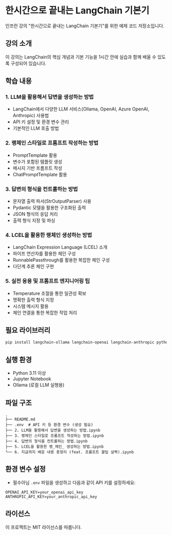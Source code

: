 # 한시간으로 끝내는 LangChain 기본기

인프런 강의 "한시간으로 끝내는 LangChain 기본기"를 위한 예제 코드 저장소입니다.

## 강의 소개

이 강의는 LangChain의 핵심 개념과 기본 기능을 1시간 안에 실습과 함께 배울 수 있도록 구성되어 있습니다.

## 학습 내용

### 1. LLM을 활용해서 답변을 생성하는 방법
- LangChain에서 다양한 LLM 서비스(Ollama, OpenAI, Azure OpenAI, Anthropic) 사용법
- API 키 설정 및 환경 변수 관리
- 기본적인 LLM 호출 방법

### 2. 랭체인 스타일로 프롬프트 작성하는 방법
- PromptTemplate 활용
- 변수가 포함된 템플릿 생성
- 메시지 기반 프롬프트 작성
- ChatPromptTemplate 활용

### 3. 답변의 형식을 컨트롤하는 방법
- 문자열 출력 파서(StrOutputParser) 사용
- Pydantic 모델을 활용한 구조화된 출력
- JSON 형식의 응답 처리
- 출력 형식 지정 및 파싱

### 4. LCEL을 활용한 랭체인 생성하는 방법
- LangChain Expression Language (LCEL) 소개
- 파이프 연산자를 활용한 체인 구성
- RunnablePassthrough를 활용한 복잡한 체인 구성
- 다단계 추론 체인 구현

### 5. 실전 응용 및 프롬프트 엔지니어링 팁
- Temperature 조절을 통한 일관성 확보
- 명확한 출력 형식 지정
- 시스템 메시지 활용
- 체인 연결을 통한 복잡한 작업 처리

## 필요 라이브러리

```bash
pip install langchain-ollama langchain-openai langchain-anthropic python-dotenv
```

## 실행 환경
- Python 3.11 이상
- Jupyter Notebook
- Ollama (로컬 LLM 실행용)

## 파일 구조
```
.
├── README.md
├── .env  # API 키 등 환경 변수 (생성 필요)
├── 2. LLM을 활용해서 답변을 생성하는 방법.ipynb
├── 3. 랭체인 스타일로 프롬프트 작성하는 방법.ipynb
├── 4. 답변의 형식을 컨트롤하는 방법.ipynb
├── 5. LCEL을 활용한 랭_체인_ 생성하는 방법.ipynb
└── 6. 지금까지 배운 내용 총정리 (feat. 프롬프트 꿀팁 살짝).ipynb
```

## 환경 변수 설정

- 필수아님
`.env` 파일을 생성하고 다음과 같이 API 키를 설정하세요:

```env
OPENAI_API_KEY=your_openai_api_key
ANTHROPIC_API_KEY=your_anthropic_api_key
```

## 라이선스

이 프로젝트는 MIT 라이선스를 따릅니다.
```
